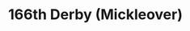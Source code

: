 ---
title: 166th Derby (Mickleover)
type: necker
layout: section
publishDate: 2025-07-25T15:00:00Z
params:
  showNecker: single
  rightOuterBorder: tsa-bright-orange
  leftOuterBorder: tsa-bright-orange
  main: tsa-royal-blue
  info:
    - {type: location, data: Mickleover, Derby, order: 2}
    - {type: founded, data: 1979, order: 1}
---